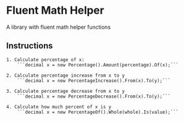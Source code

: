 # Fluent Math Helper
 A library with fluent math helper functions

## Instructions

	1. Calculate percentage of x:
		```decimal x = new Percentage().Amount(percentage).Of(x);```

	2. Calculate percentage increase from x to y
		```decimal x = new PercentageIncrease().From(x).To(y);```

	3. Calculate percentage decrease from x to y
		```decimal x = new PercentageDecrease().From(x).To(y);```

	4. Calculate how much percent of x is y
		```decimal x = new PercentageOf().Whole(whole).Is(value);```
